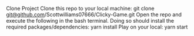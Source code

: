 Clone Project
Clone this repo to your local machine:
git clone git@github.com/Scottwilliams07666/Clicky-Game.git
Open the repo and execute the following in the bash terminal. Doing so should install the required packages/dependencies:
yarn install
Play on your local:
yarn start